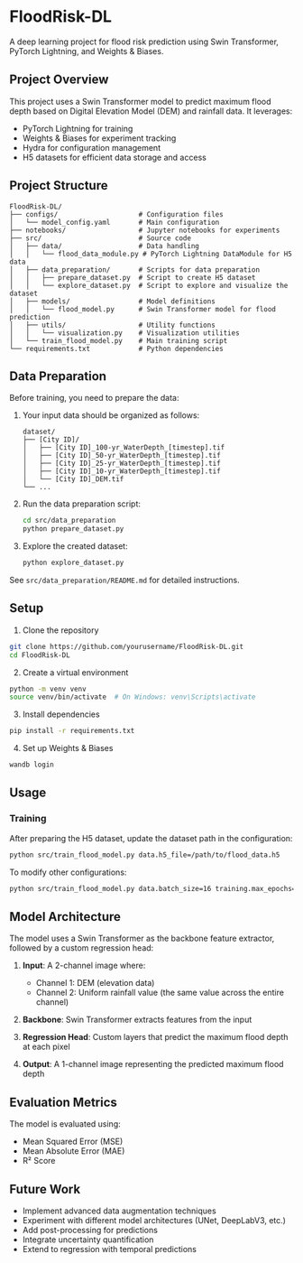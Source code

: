 # FloodRisk-DL

A deep learning project for flood risk prediction using Swin Transformer, PyTorch Lightning, and Weights & Biases.

## Project Overview

This project uses a Swin Transformer model to predict maximum flood depth based on Digital Elevation Model (DEM) and rainfall data. It leverages:
- PyTorch Lightning for training
- Weights & Biases for experiment tracking
- Hydra for configuration management
- H5 datasets for efficient data storage and access

## Project Structure

```
FloodRisk-DL/
├── configs/                    # Configuration files
│   └── model_config.yaml       # Main configuration
├── notebooks/                  # Jupyter notebooks for experiments
├── src/                        # Source code
│   ├── data/                   # Data handling
│   │   └── flood_data_module.py # PyTorch Lightning DataModule for H5 data
│   ├── data_preparation/       # Scripts for data preparation
│   │   ├── prepare_dataset.py  # Script to create H5 dataset
│   │   └── explore_dataset.py  # Script to explore and visualize the dataset
│   ├── models/                 # Model definitions
│   │   └── flood_model.py      # Swin Transformer model for flood prediction
│   ├── utils/                  # Utility functions
│   │   └── visualization.py    # Visualization utilities
│   └── train_flood_model.py    # Main training script
└── requirements.txt            # Python dependencies
```

## Data Preparation

Before training, you need to prepare the data:

1. Your input data should be organized as follows:
   ```
   dataset/
   ├── [City ID]/
   │   ├── [City ID]_100-yr_WaterDepth_[timestep].tif
   │   ├── [City ID]_50-yr_WaterDepth_[timestep].tif
   │   ├── [City ID]_25-yr_WaterDepth_[timestep].tif
   │   ├── [City ID]_10-yr_WaterDepth_[timestep].tif
   │   └── [City ID]_DEM.tif
   └── ...
   ```

2. Run the data preparation script:
   ```bash
   cd src/data_preparation
   python prepare_dataset.py
   ```

3. Explore the created dataset:
   ```bash
   python explore_dataset.py
   ```

See `src/data_preparation/README.md` for detailed instructions.

## Setup

1. Clone the repository
```bash
git clone https://github.com/yourusername/FloodRisk-DL.git
cd FloodRisk-DL
```

2. Create a virtual environment
```bash
python -m venv venv
source venv/bin/activate  # On Windows: venv\Scripts\activate
```

3. Install dependencies
```bash
pip install -r requirements.txt
```

4. Set up Weights & Biases
```bash
wandb login
```

## Usage

### Training

After preparing the H5 dataset, update the dataset path in the configuration:

```bash
python src/train_flood_model.py data.h5_file=/path/to/flood_data.h5
```

To modify other configurations:

```bash
python src/train_flood_model.py data.batch_size=16 training.max_epochs=50
```

## Model Architecture

The model uses a Swin Transformer as the backbone feature extractor, followed by a custom regression head:

1. **Input**: A 2-channel image where:
   - Channel 1: DEM (elevation data)
   - Channel 2: Uniform rainfall value (the same value across the entire channel)

2. **Backbone**: Swin Transformer extracts features from the input

3. **Regression Head**: Custom layers that predict the maximum flood depth at each pixel

4. **Output**: A 1-channel image representing the predicted maximum flood depth

## Evaluation Metrics

The model is evaluated using:
- Mean Squared Error (MSE)
- Mean Absolute Error (MAE)
- R² Score

## Future Work

- Implement advanced data augmentation techniques
- Experiment with different model architectures (UNet, DeepLabV3, etc.)
- Add post-processing for predictions
- Integrate uncertainty quantification
- Extend to regression with temporal predictions